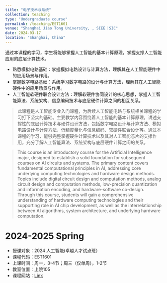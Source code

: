```yaml
---
title: "电子技术与系统"
collection: teaching
type: "Undergraduate course"
permalink: /teaching/EST1601
venue: "Shanghai Jiao Tong University, , SIEE｜SIC"
date: 2024-03-17
location: "Shanghai, China"
---
```


通过本课程的学习，学生将能够掌握人工智能的基本计算原理，掌握支撑人工智能应用的底层计算技术。
- 熟悉模拟电路基础：掌握模拟电路设计与计算方法，理解其在人工智能硬件中的应用场景与作用。
- 掌握数字电路基础：系统学习数字电路的设计与计算方法，理解其在人工智能硬件中的应用场景与作用。 
- 人工智能软硬件联合设计方法：理解软硬件协同设计的核心思想，掌握人工智能算法、系统架构、信息编码技术与底层硬件计算之间的相互关系。

> 此课程是人工智能专业入门课程，为后续人工智能电路与系统相关课程的学习打下坚实的基础。主要教学内容围绕着人工智能的基本计算原理，讲述支撑性的底层计算技术与硬件设计方法，包括数字电路设计与计算方法、模拟电路设计与计算方法、低精度量化与信息编码、软硬件联合设计等。通过本课程的学习，能够完整掌握硬件计算技术以及其对人工智能芯片的支撑作用，充分了解人工智能算法、系统架构与底层硬件计算之间的关系。

> This course is an introductory course for the Artificial Intelligence major, designed to establish a solid foundation for subsequent courses on AI circuits and systems. The primary content covers fundamental computational principles in AI, addressing core underlying computing technologies and hardware design methods. Topics include digital circuit design and computation methods, analog circuit design and computation methods, low-precision quantization and information encoding, and hardware-software co-design. Through this course, students will gain a comprehensive understanding of hardware computing technologies and their supporting role in AI chip development, as well as the interrelationship between AI algorithms, system architecture, and underlying hardware computation.



2024-2025 Spring
======
- 授课对象：2024 人工智能(卓越人才试点班）
- 课程代码：EST1601
- 上课时间：周一，3-4节；周三（仅单周），1-2节
- 教室位置：上院105
- 课程网站：[Link](https://oc.sjtu.edu.cn/courses/75896)




